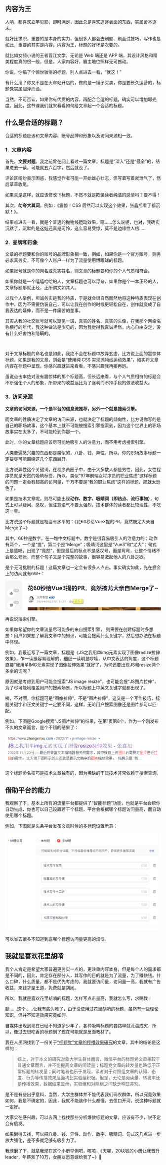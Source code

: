 ## 内容为王

人呐，都喜欢立竿见影，即时满足，因此总是喜欢追逐表面的东西，实属舍本逐末。

就好比求职，重要的是本身的实力，但很多人都会去刷题、刷面试技巧，写作也是如此，重要的其实是内容，内容为王，标题的好坏是次要的。

就比如女频小说的王者晋江文学，无论是 Web 端还是 APP 端，其设计风格和精美程度真的很一般，但是，人家内容好，霸主地位照样无可撼动。

你说，你搞了个惊世骇俗的标题，别人点进去一看，“就这！”

有什么用？你又不是在火车站开店的，做的是一锤子买卖，你是要长久运营的，标题党实属涸泽而渔。

当然，不可否认，如果你有优质的内容，再配合合适的标题，确实可以增加曝光度。因此，这节课我们就来看看如何给文章起一个合适的标题。

## 什么是合适的标题？

合适的标题应该和文章内容、账号品牌和形象以及访问来源相一致。

### 1.  文章内容

首先，**文要对题**。我之前曾在网上看过一篇文章，标题是“深入”还是“最全”的，结果进去一读，可能就五六百字，然后就没了。

评论区纷纷表示困惑，我感觉作者可能一开始雄心壮志，但写着写着就泄气了，然后草草收尾。

如果真是这样，就应该修改下标题，不然不就是欺骗读者纯洁的感情吗？要不得！

其次，**勿夸大其词**，例如：《震惊！CSS 居然可以实现这个效果，张鑫旭看了都沉默！》。

结果点进去一看，就是个普通的抛物线运动效果，嗯……怎么说呢，也对，我确实沉默了，沉默的是这娃还真是可怜，这么容易受惊，莫不是边缘性人格……

### 2.  品牌和形象

文章的标题要和你的账号的品牌形象相一致，例如，如果你是一个官方账号，则务必求真务实，不可像个人账户一样为了流量使用博眼球的标题。

如果账号就是你的网名或真实姓名，则文章的标题要和你的个人气质相符合。

如果你就是一个嘻嘻哈哈的人，文章标题也可以浮夸，如果你是个一本正经的人，文章标题那就正经，正所谓文如其人。

以我个人举例，坦诚务实是我的特质，于是就会很自然而然地将这种特质表现在创作中，因为不需要伪装自己，可以让我在创作的时候更轻松自在，创作就变成了自我表达的延伸，而不是一件痛苦的差事。

其实从我的社交账号就可以窥见一斑，真实的姓名、真实的头像，在我那个网络名称横行的年代，我这种做法是少见的，因为我觉得我真诚坦然，内心自由安定，没有什么好害怕和隐瞒的。

<p align=center><img src="https://p3-juejin.byteimg.com/tos-cn-i-k3u1fbpfcp/6e9dbe5275174b2084746618b472cf5f~tplv-k3u1fbpfcp-zoom-1.image" alt=""  /></p>

对于文章标题的命名也是如此，我绝不会在标题中故弄玄虚，比方说上面的震惊体标题，如果是我的文章，则会是“使用纯 CSS 实现抛物线运动效果”，如实将文章内容在标题中呈现，你感兴趣就进来看看，不感兴趣我再接再厉。

虽说点击率绝对没有震惊体的那个标题高，但长远来看，与个人气质相符的标题会不断强化个人的形象，所带来的收益远比为了逐利而不择手段的做法收益大。

### 3.  访问来源

**文章的访问来源，一个是平台的信息流推荐，另外一个就是搜索引擎。**

而文章的性质决定了文章的访问来源，也就决定了标题的倾向性，比方说你写的是自己的职场故事，这个基本上就不可能被搜索引擎搜索到，因为这个世界上的职场故事实在太多了，不可能轮到你那一个。

此时，你的文章标题应该尽可能地吸引人的注意力，而不用考虑搜索引擎。

人类普遍感兴趣的东西都是类似的，八卦、钱、异性，所以，你的职场故事标题一定要尽可能围绕这几个东西展开。

比方说异性这个关键词，在程序员圈子中，由于大多数人都是男性，因此，女性程序员就是天然的吸睛标签，所以，类似“97年前端女程序员的职业焦虑”这样标题的问题一定会有超高的访问量，千万不要是“我的职业焦虑”这样的标题，那就太逊色了。

如果是技术文章呢，则尽可能出现**动作、数字、吸睛词（即热点、流行事物）**，句式上可以疑问、感叹，但注意语气不要太强烈，技术群体的读者都比较理性，不吃这一套。

比方说这个标题就是相当有水平的：《花60秒给Vue3提的PR，竟然被尤大亲自Merge了~》

其中，60秒是数字，在一堆中文标题中，数字是很容易吸引人的注意力的；动作有两个，一个是“提”，第二个是“Merge”；吸睛词这里是“Vue3”和“尤大”；句式上是感叹，出现了“竟然”，但是最后的标点不是感叹号，而是弯弯，让整个情绪不会那么夸张，而整个句子又是个完整的故事，很容易激起他人的八卦之欲。

是个无可挑剔的标题！这篇文章也一定会有很多人点击。事实确实如此，光在掘金上的访问就有6W+：

![](./images/07175c4f58f4460faf85b2478cdf1e29~tplv-k3u1fbpfcp-zoom-1.image.png)

再说说搜索引擎。

如果你希望你的文章流量尽可能多的来自搜索引擎， 则需要在创建标题时多想想：用户如果想了解我文章中的知识，可能会搜索什么关键字，然后想办法在标题中体现。

例如，我最近写了一篇文章，标题是《JS之我用单img元素实现了图像resize拉伸效果》，乍一读挺容易理解的，细细一读明显啰嗦，从中文表达的角度，这个标题直接“我用单IMG元素实现了图像拉伸效果”就好了，为何还要出现JS和resize两个多余的词呢？

原因就是考虑到用户可能会搜索“JS image resize”，也可能会搜“JS图片拉伸”，为了尽可能地覆盖用户的搜索场景，所以标题上中英文关键字就都出现了。

咦，不对啊，你标题可是“图像拉伸”，不是“图片拉伸”，这又是一个写作技巧，标题关键字和正文关键字一定要不同，这样，无论用户搜索图像还是图片都可以匹配。

例如，下图是Google搜索“JS图片拉伸”的结果，在第1页第8个，作为一个刚发布不久的文章而言，是个不错的结果了：

![](./images/58e52debb07449b28a3ac9b1cabe38bf~tplv-k3u1fbpfcp-zoom-1.image.png)

这个标题命名技巧是技术文章独有的，因为稀缺的干货技术非常依赖于搜索查询。

## 借助平台的能力

我观察了下，基本上所有的流量平台都提供了“智能标题”功能，也就是平台会帮你自动生成，你也可以自己设置若干个标题，平台会根据哪个标题访问量高，而自动使用哪个标题。

例如，下图就是头条平台发布文章时候的多标题设置示意：

![](./images/175abde0305f4adaa5c32da8c7f82562~tplv-k3u1fbpfcp-zoom-1.image.png)

可以省去很多不知道到底哪个标题访问量更高的烦恼。

## 我就是喜欢花里胡哨

我个人肯定是希望大家普遍更务实一点的，更注重内容本身，但是每个人的需求都是不同的，因此，肯定存在部分人，其写作的目的就是为了流量，为了赚快钱。什么口碑，什么质量，都不是优先考虑的，我就要访问量，访问量一高，我就有广告收益，来钱才是王道，免费就是胡闹。

所以，我就是喜欢花里胡哨的标题，怎样写点击量高，我就怎么写，求赐教！

额……这个……让我有些为难了，由于没使用过花里胡哨的标题，虽然有一些理论知识，但并不知道效果究竟如何。

自媒体出现到现在已经不知道多少年了，各种吸睛标题的套路早就泛滥成灾，所以，像过去很吃香的标题到了现在可能就是反面教材了。

我在人民网找到了一份关于[“标题党”文章的传播效果研究](http://media.people.com.cn/n1/2018/0119/c416769-29775701-3.html)的文章，其中的结论是这样的：

> 综上，对于本文的研究对象大学生群体而言，微信平台的标题党文章相较于普通文章而言，并不能提高文章的阅读量；标题党文章的转发量也略低于正常标题的转发量；同时笔者也乐于发现，读者对于对照组文章的认知、态度、行为等传播效果层面均比实验组积极。但是，无论是阅读量、转发率还是传播效果，数据结果显示，实验组和对照组之间缺乏明显差别。
> 
是不是有些出乎意料，当然，大学生群体并不能代表我们码农群体，所以究竟效果如何，我是不确定的，因此，我就不能装作什么都懂，去信口开河，说这种标题就一定好。

大家实在感兴趣，可以去网上找找那些分析爆款标题的文章，应该有不少，说不定会有启发。

如果懒得去找，可以把八卦、钱、异性、动作、数字、吸睛词、句式这几点进一步放大强化，差不多就足够有吸引力了。

我琢磨了下，就拿我现在这个小册举例吧，咳咳，《天哪，20块钱的小册让我晋升 leader，年薪涨了10万，女朋友愿意嫁给我了~》🤪